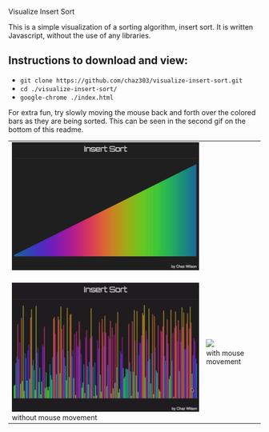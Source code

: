  Visualize Insert Sort

This is a simple visualization of a sorting algorithm, insert sort. It is written Javascript, without the use of any libraries.

## Instructions to download and view:

* `git clone https://github.com/chaz303/visualize-insert-sort.git`
* `cd ./visualize-insert-sort/`
* `google-chrome ./index.html`

For extra fun, try slowly moving the mouse back and forth over the colored bars as they are being sorted. This can be seen in the second gif on the bottom of this readme.

<table width="width:100%">
 <tr><td>
<img src="./img/insertsort.png"><br><br>
 </td></tr>
  <tr>
   <td><img src="./img/insertsort1.gif"><br>without mouse movement</td>
   <td><img src="./img/insertsort2.gif"><br>with mouse movement</td>
   <tr>
 </table>
</div>

